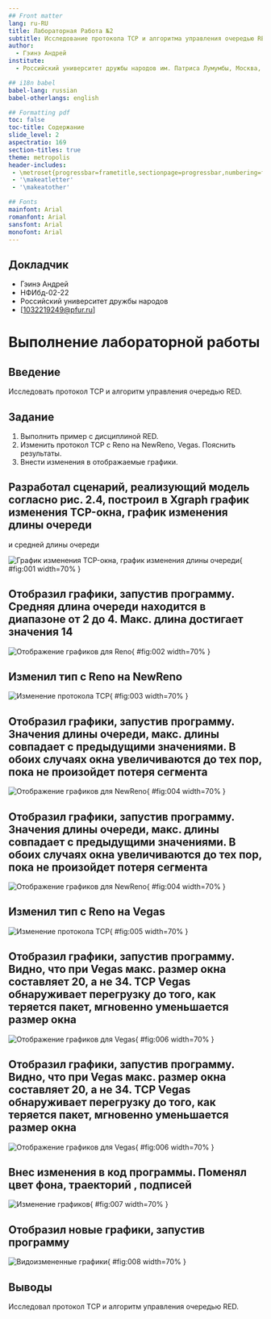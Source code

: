 ```yaml
---
## Front matter
lang: ru-RU
title: Лабораторная Работа №2
subtitle: Исследование протокола TCP и алгоритма управления очередью RED
author:
  - Гэинэ Андрей
institute:
  - Российский университет дружбы народов им. Патриса Лумумбы, Москва, Россия

## i18n babel
babel-lang: russian
babel-otherlangs: english

## Formatting pdf
toc: false
toc-title: Содержание
slide_level: 2
aspectratio: 169
section-titles: true
theme: metropolis
header-includes:
 - \metroset{progressbar=frametitle,sectionpage=progressbar,numbering=fraction}
 - '\makeatletter'
 - '\makeatother'

## Fonts
mainfont: Arial
romanfont: Arial
sansfont: Arial
monofont: Arial
---
```



## Докладчик


  * Гэинэ Андрей
  * НФИбд-02-22
  * Российский университет дружбы народов
  * [1032219249@pfur.ru]
  
# Выполнение лабораторной работы

## Введение

Исследовать протокол TCP и алгоритм управления очередью RED.

## Задание

1. Выполнить пример с дисциплиной RED.
2. Изменить протокол TCP с Reno на NewReno, Vegas. Пояснить результаты.
3. Внести изменения в отображаемые графики.

## Разработал сценарий, реализующий модель согласно рис. 2.4, построил в Xgraph график изменения TCP-окна, график изменения длины очереди
и средней длины очереди

![График изменения TCP-окна, график изменения длины очереди](image/1.png){ #fig:001 width=70% }

## Отобразил графики, запустив программу. Средняя длина очереди находится в диапазоне от 2 до 4. Макс. длина достигает значения 14

![Отображение графиков для Reno](image/2.png){ #fig:002 width=70% }

## Изменил тип с Reno на NewReno 

![Изменение протокола TCP](image/3.png){ #fig:003 width=70% }

## Отобразил графики, запустив программу. Значения длины очереди, макс. длины совпадает с предыдущими значениями. В обоих случаях окна увеличиваются до тех пор, пока не произойдет потеря сегмента 

![Отображение графиков для NewReno](image/4.png){ #fig:004 width=70% }

## Отобразил графики, запустив программу. Значения длины очереди, макс. длины совпадает с предыдущими значениями. В обоих случаях окна увеличиваются до тех пор, пока не произойдет потеря сегмента 

![Отображение графиков для NewReno](image/4_1.png){ #fig:004 width=70% }

## Изменил тип с Reno на Vegas

![Изменение протокола TCP](image/5.png){ #fig:005 width=70% }

## Отобразил графики, запустив программу. Видно, что при Vegas макс. размер окна составляет 20, а не 34. TCP Vegas обнаруживает перегрузку до того, как теряется пакет, мгновенно уменьшается размер окна 

![Отображение графиков для Vegas](image/6.png){ #fig:006 width=70% }

## Отобразил графики, запустив программу. Видно, что при Vegas макс. размер окна составляет 20, а не 34. TCP Vegas обнаруживает перегрузку до того, как теряется пакет, мгновенно уменьшается размер окна 

![Отображение графиков для Vegas](image/6_1.png){ #fig:006 width=70% }

## Внес изменения в код программы. Поменял цвет фона, траекторий , подписей

![Изменение графиков](image/7.png){ #fig:007 width=70% }

## Отобразил новые графики, запустив программу 

![Видоизмененные графики](image/8.png){ #fig:008 width=70% }

## Выводы

Исследовал протокол TCP и алгоритм управления очередью RED.